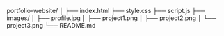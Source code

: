 portfolio-website/
│
├── index.html
├── style.css
├── script.js
├── images/
│   ├── profile.jpg
│   ├── project1.png
│   ├── project2.png
│   └── project3.png
└── README.md